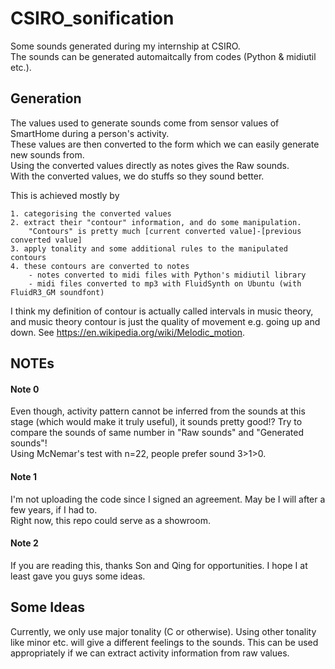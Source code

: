 # CSIRO_sonification
Some sounds generated during my internship at CSIRO.  
The sounds can be generated automaitcally from codes (Python & midiutil etc.).  

## Generation
The values used to generate sounds come from sensor values of SmartHome during a person's activity.  
These values are then converted to the form which we can easily generate new sounds from.  
Using the converted values directly as notes gives the Raw sounds.  
With the converted values, we do stuffs so they sound better.

This is achieved mostly by  
 
    1. categorising the converted values
    2. extract their "contour" information, and do some manipulation. 
        "Contours" is pretty much [current converted value]-[previous converted value]  
    3. apply tonality and some additional rules to the manipulated contours  
    4. these contours are converted to notes  
        - notes converted to midi files with Python's midiutil library  
        - midi files converted to mp3 with FluidSynth on Ubuntu (with FluidR3_GM soundfont)  

I think my definition of contour is actually called intervals in music theory,
and music theory contour is just the quality of movement e.g. going up and down. See https://en.wikipedia.org/wiki/Melodic_motion.  

## NOTEs
#### Note 0
Even though, activity pattern cannot be inferred from the sounds at this stage (which would make it truly useful), it sounds pretty good!?
Try to compare the sounds of same number in "Raw sounds" and "Generated sounds"!  
Using McNemar's test with n=22, people prefer sound 3>1>0.

#### Note 1
I'm not uploading the code since I signed an agreement. May be I will after a few years, if I had to.  
Right now, this repo could serve as a showroom.  
#### Note 2
If you are reading this, thanks Son and Qing for opportunities. I hope I at least gave you guys some ideas.

## Some Ideas
Currently, we only use major tonality (C or otherwise). Using other tonality like minor etc. will give a different feelings to the sounds.
This can be used appropriately if we can extract activity information from raw values.
